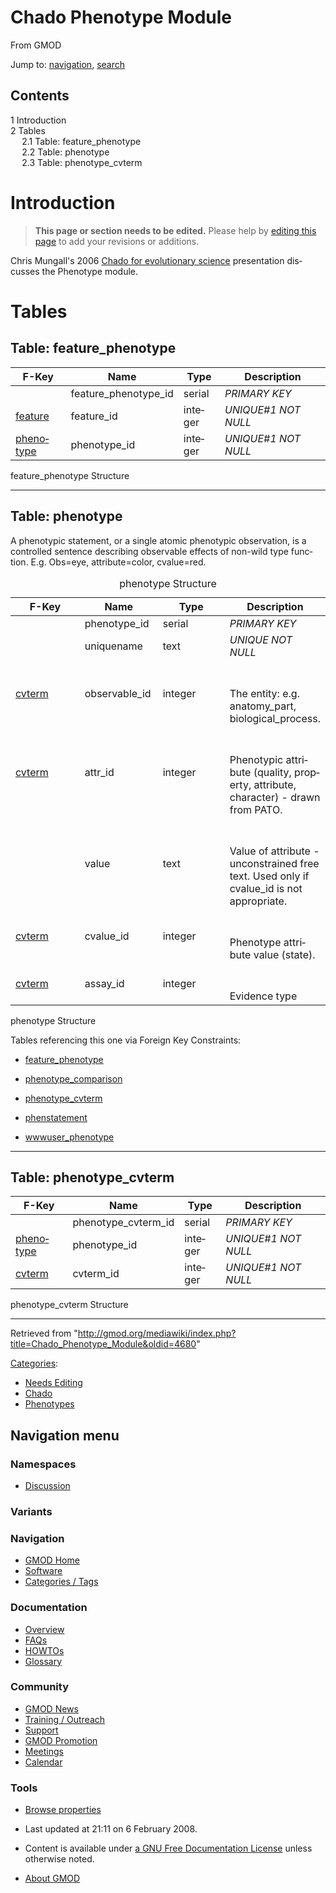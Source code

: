 <div id="mw-page-base" class="noprint">

</div>

<div id="mw-head-base" class="noprint">

</div>

<div id="content" class="mw-body" role="main">

<span id="top"></span>

<div id="mw-js-message" style="display:none;">

</div>



# <span dir="auto">Chado Phenotype Module</span>

<div id="bodyContent">

<div id="siteSub">

From GMOD

</div>

<div id="contentSub">

</div>

<div id="jump-to-nav" class="mw-jump">

Jump to: [navigation](#mw-navigation), [search](#p-search)

</div>

<div id="mw-content-text" class="mw-content-ltr" lang="en" dir="ltr">

<div id="toc" class="toc">

<div id="toctitle">

## Contents

</div>

- [<span class="tocnumber">1</span>
  <span class="toctext">Introduction</span>](#Introduction)
- [<span class="tocnumber">2</span>
  <span class="toctext">Tables</span>](#Tables)
  - [<span class="tocnumber">2.1</span> <span class="toctext">Table:
    feature_phenotype</span>](#Table:_feature_phenotype)
  - [<span class="tocnumber">2.2</span> <span class="toctext">Table:
    phenotype</span>](#Table:_phenotype)
  - [<span class="tocnumber">2.3</span> <span class="toctext">Table:
    phenotype_cvterm</span>](#Table:_phenotype_cvterm)

</div>

# <span id="Introduction" class="mw-headline">Introduction</span>

> **This page or section needs to be edited.**
> <span class="small">Please help by <span class="plainlinks"><a
> href="http://gmod.org/mediawiki/index.php?title=Chado_Phenotype_Module&amp;action=edit"
> class="external text" rel="nofollow">editing this page</a></span> to
> add your revisions or additions.</span>

Chris Mungall's 2006
<a href="https://raw.githubusercontent.com/GMOD/gmod.github.io/main/mediawiki/images/6/6b/02-chado-for-nescent-2006.pdf"
class="internal" title="02-chado-for-nescent-2006.pdf">Chado for
evolutionary science</a> presentation discusses the Phenotype module.

# <span id="Tables" class="mw-headline">Tables</span>

## <span id="Table:_feature_phenotype" class="mw-headline">Table: feature_phenotype</span>

| F-Key | Name | Type | Description |
|----|----|----|----|
|  | feature_phenotype_id | serial | *PRIMARY KEY* |
| [feature](Chado_Tables#Table:_feature "Chado Tables") | feature_id | integer | *UNIQUE#1 NOT NULL* |
| [phenotype](Chado_Tables#Table:_phenotype "Chado Tables") | phenotype_id | integer | *UNIQUE#1 NOT NULL* |

feature_phenotype Structure

------------------------------------------------------------------------

  

## <span id="Table:_phenotype" class="mw-headline">Table: phenotype</span>

A phenotypic statement, or a single atomic phenotypic observation, is a
controlled sentence describing observable effects of non-wild type
function. E.g. Obs=eye, attribute=color, cvalue=red.

<table data-border="1" data-cellpadding="3">
<caption>phenotype Structure</caption>
<colgroup>
<col style="width: 25%" />
<col style="width: 25%" />
<col style="width: 25%" />
<col style="width: 25%" />
</colgroup>
<thead>
<tr class="header">
<th>F-Key</th>
<th>Name</th>
<th>Type</th>
<th>Description</th>
</tr>
</thead>
<tbody>
<tr class="odd tr0">
<td></td>
<td>phenotype_id</td>
<td>serial</td>
<td><em>PRIMARY KEY</em></td>
</tr>
<tr class="even tr1">
<td></td>
<td>uniquename</td>
<td>text</td>
<td><em>UNIQUE NOT NULL</em></td>
</tr>
<tr class="odd tr0">
<td><p><a href="Chado_Tables#Table:_cvterm"
title="Chado Tables">cvterm</a></p></td>
<td>observable_id</td>
<td>integer</td>
<td><em></em><br />
<br />
The entity: e.g. anatomy_part, biological_process.</td>
</tr>
<tr class="even tr1">
<td><p><a href="Chado_Tables#Table:_cvterm"
title="Chado Tables">cvterm</a></p></td>
<td>attr_id</td>
<td>integer</td>
<td><em></em><br />
<br />
Phenotypic attribute (quality, property, attribute, character) - drawn
from PATO.</td>
</tr>
<tr class="odd tr0">
<td></td>
<td>value</td>
<td>text</td>
<td><em></em><br />
<br />
Value of attribute - unconstrained free text. Used only if cvalue_id is
not appropriate.</td>
</tr>
<tr class="even tr1">
<td><p><a href="Chado_Tables#Table:_cvterm"
title="Chado Tables">cvterm</a></p></td>
<td>cvalue_id</td>
<td>integer</td>
<td><em></em><br />
<br />
Phenotype attribute value (state).</td>
</tr>
<tr class="odd tr0">
<td><p><a href="Chado_Tables#Table:_cvterm"
title="Chado Tables">cvterm</a></p></td>
<td>assay_id</td>
<td>integer</td>
<td><em></em><br />
<br />
Evidence type</td>
</tr>
</tbody>
</table>

phenotype Structure

Tables referencing this one via Foreign Key Constraints:

- [feature_phenotype](Chado_Tables#Table:_feature_phenotype "Chado Tables")

<!-- -->

- [phenotype_comparison](Chado_Tables#Table:_phenotype_comparison "Chado Tables")

<!-- -->

- [phenotype_cvterm](Chado_Tables#Table:_phenotype_cvterm "Chado Tables")

<!-- -->

- [phenstatement](Chado_Tables#Table:_phenstatement "Chado Tables")

<!-- -->

- [wwwuser_phenotype](Chado_Tables#Table:_wwwuser_phenotype "Chado Tables")

------------------------------------------------------------------------

  

## <span id="Table:_phenotype_cvterm" class="mw-headline">Table: phenotype_cvterm</span>

| F-Key | Name | Type | Description |
|----|----|----|----|
|  | phenotype_cvterm_id | serial | *PRIMARY KEY* |
| [phenotype](Chado_Tables#Table:_phenotype "Chado Tables") | phenotype_id | integer | *UNIQUE#1 NOT NULL* |
| [cvterm](Chado_Tables#Table:_cvterm "Chado Tables") | cvterm_id | integer | *UNIQUE#1 NOT NULL* |

phenotype_cvterm Structure

------------------------------------------------------------------------

</div>

<div class="printfooter">

Retrieved from
"<http://gmod.org/mediawiki/index.php?title=Chado_Phenotype_Module&oldid=4680>"

</div>

<div id="catlinks" class="catlinks">

<div id="mw-normal-catlinks" class="mw-normal-catlinks">

[Categories](Special%3ACategories "Special%3ACategories"):

- [Needs Editing](Category%3ANeeds_Editing "Category%3ANeeds Editing")
- [Chado](Category%3AChado "Category%3AChado")
- [Phenotypes](Category%3APhenotypes "Category%3APhenotypes")

</div>

</div>

<div class="visualClear">

</div>

</div>

</div>

<div id="mw-navigation">

## Navigation menu

<div id="mw-head">



<div id="left-navigation">

<div id="p-namespaces" class="vectorTabs" role="navigation"
aria-labelledby="p-namespaces-label">

### Namespaces


- <span id="ca-talk"><a
  href="http://gmod.org/mediawiki/index.php?title=Talk:Chado_Phenotype_Module&amp;action=edit&amp;redlink=1"
  accesskey="t"
  title="Discussion about the content page [t]">Discussion</a></span>

</div>

<div id="p-variants" class="vectorMenu emptyPortlet" role="navigation"
aria-labelledby="p-variants-label">

### 

### Variants[](#)

<div class="menu">

</div>

</div>

</div>





</div>

</div>

</div>

<div id="mw-panel">

<div id="p-logo" role="banner">

<a href="Main_Page"
style="background-image: url(../images/GMOD-cogs.png);"
title="Visit the main page"></a>

</div>

<div id="p-Navigation" class="portal" role="navigation"
aria-labelledby="p-Navigation-label">

### Navigation

<div class="body">

- <span id="n-GMOD-Home">[GMOD Home](Main_Page)</span>
- <span id="n-Software">[Software](GMOD_Components)</span>
- <span id="n-Categories-.2F-Tags">[Categories /
  Tags](Categories)</span>

</div>

</div>

<div id="p-Documentation" class="portal" role="navigation"
aria-labelledby="p-Documentation-label">

### Documentation

<div class="body">

- <span id="n-Overview">[Overview](Overview)</span>
- <span id="n-FAQs">[FAQs](Category%3AFAQ)</span>
- <span id="n-HOWTOs">[HOWTOs](Category%3AHOWTO)</span>
- <span id="n-Glossary">[Glossary](Glossary)</span>

</div>

</div>

<div id="p-Community" class="portal" role="navigation"
aria-labelledby="p-Community-label">

### Community

<div class="body">

- <span id="n-GMOD-News">[GMOD News](GMOD_News)</span>
- <span id="n-Training-.2F-Outreach">[Training /
  Outreach](Training_and_Outreach)</span>
- <span id="n-Support">[Support](Support)</span>
- <span id="n-GMOD-Promotion">[GMOD Promotion](GMOD_Promotion)</span>
- <span id="n-Meetings">[Meetings](Meetings)</span>
- <span id="n-Calendar">[Calendar](Calendar)</span>

</div>

</div>

<div id="p-tb" class="portal" role="navigation"
aria-labelledby="p-tb-label">

### Tools

<div class="body">


- <span id="t-smwbrowselink"><a href="Special%3ABrowse/Chado_Phenotype_Module" rel="smw-browse">Browse
  properties</a></span>


</div>

</div>

</div>

</div>

<div id="footer" role="contentinfo">

- <span id="footer-info-lastmod">Last updated at 21:11 on 6 February
  2008.</span>
<!-- - <span id="footer-info-viewcount">45,375 page views.</span> -->
- <span id="footer-info-copyright">Content is available under
  <a href="http://www.gnu.org/licenses/fdl-1.3.html" class="external"
  rel="nofollow">a GNU Free Documentation License</a> unless otherwise
  noted.</span>

<!-- -->

- <span id="footer-places-about">[About
  GMOD](GMOD%3AAbout "GMOD%3AAbout")</span>

<!-- -->






</div>
